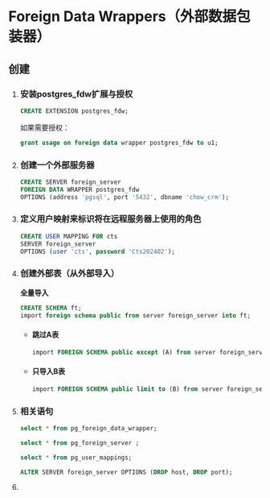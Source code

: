 # Foreign Data Wrappers（外部数据包装器）

## 创建

1. ### 安装postgres_fdw扩展与授权

   ```sql
   CREATE EXTENSION postgres_fdw;
   ```

   如果需要授权：

   ```sql
   grant usage on foreign data wrapper postgres_fdw to u1;
   ```

2. ### 创建一个外部服务器

   ```sql
   CREATE SERVER foreign_server 
   FOREIGN DATA WRAPPER postgres_fdw
   OPTIONS (address 'pgsql', port '5432', dbname 'chow_crm');
   ```

3. ### 定义用户映射来标识将在远程服务器上使用的角色

   ```sql
   CREATE USER MAPPING FOR cts
   SERVER foreign_server
   OPTIONS (user 'cts', password 'Cts202402');
   ```

4. ### 创建外部表（从外部导入）

   **全量导入**

   ```sql
   CREATE SCHEMA ft;
   import foreign schema public from server foreign_server into ft;
   ```

   - #### 跳过A表

     ```sql
     import FOREIGN SCHEMA public except (A) from server foreign_server into ft;
     ```

   - #### 只导入B表

     ```sql
     import FOREIGN SCHEMA public limit to (B) from server foreign_server into ft;
     ```

5. ### 相关语句

   ```sql
   select * from pg_foreign_data_wrapper;
   
   select * from pg_foreign_server ;
   
   select * from pg_user_mappings;
   
   ALTER SERVER foreign_server OPTIONS (DROP host, DROP port);
   ```

   

6. 

